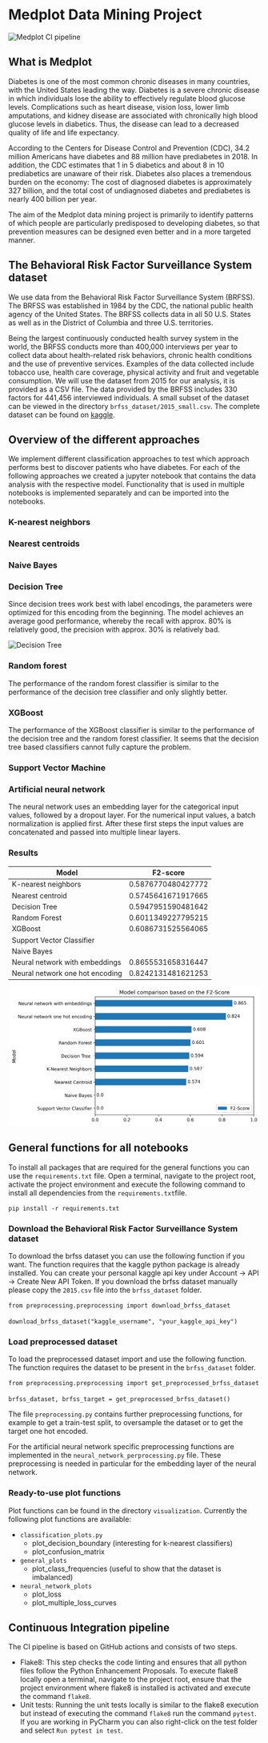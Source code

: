 # Medplot Data Mining Project

![Medplot CI pipeline](https://github.com/medplot/data-mining-project/actions/workflows/ci.yml/badge.svg)

## What is Medplot

Diabetes is one of the most common chronic diseases in many countries, with the United States leading the way. Diabetes
is a severe chronic disease in which individuals lose the ability to effectively regulate blood glucose levels.
Complications such as heart disease, vision loss, lower limb amputations, and kidney disease are associated with
chronically high blood glucose levels in diabetics. Thus, the disease can lead to a decreased quality of life and life
expectancy.

According to the Centers for Disease Control and Prevention (CDC), 34.2 million Americans have diabetes and 88 million
have prediabetes in 2018. In addition, the CDC estimates that 1 in 5 diabetics and about 8 in 10 prediabetics are
unaware of their risk. Diabetes also places a tremendous burden on the economy: The cost of diagnosed diabetes is
approximately 327 billion, and the total cost of undiagnosed diabetes and prediabetes is nearly 400 billion per
year.

The aim of the Medplot data mining project is primarily to identify patterns of which people are particularly
predisposed to
developing diabetes, so that prevention measures can be designed even better and in a more targeted manner.

## The  Behavioral Risk Factor Surveillance System dataset

We use data from the Behavioral Risk Factor Surveillance System (BRFSS). The BRFSS was established in 1984 by the
CDC, the national public health agency of the United States. The BRFSS collects data in all 50 U.S. States as well as in
the District of Columbia and three U.S. territories.

Being the largest continuously conducted health survey system in the world, the BRFSS conducts more than 400,000
interviews per year to collect data about health-related risk behaviors, chronic health conditions and the use of
preventive services. Examples of the data collected include tobacco use, health care coverage, physical activity and
fruit and vegetable consumption. We will use the dataset from 2015 for our analysis, it is provided as a CSV file. The
data provided by the BRFSS includes 330 factors for 441,456 interviewed individuals. A small subset of the dataset can
be viewed in the directory `brfss_dataset/2015_small.csv`. The complete dataset can be found
on [kaggle](https://www.kaggle.com/datasets/cdc/behavioral-risk-factor-surveillance-system).

## Overview of the different approaches

We implement different classification approaches to test which approach performs best to discover patients who have
diabetes. For each of the following approaches we created a jupyter notebook that contains the data analysis with the
respective model. Functionality that is used in multiple notebooks is implemented separately and can be imported into
the notebooks.

### K-nearest neighbors

### Nearest centroids

### Naive Bayes

### Decision Tree

Since decision trees work best with label encodings, the parameters were optimized for this encoding from the beginning.
The model achieves an average good performance, whereby the recall with approx. 80% is relatively good, the precision
with approx. 30% is relatively bad.

![Decision Tree](images/decision_tree.svg)

### Random forest

The performance of the random forest classifier is similar to the performance of the decision tree classifier and only
slightly better.

### XGBoost

The performance of the XGBoost classifier is similar to the performance of the decision tree and the random forest
classifier. It seems that the decision tree based classifiers cannot fully capture the problem.

### Support Vector Machine

### Artificial neural network

The neural network uses an embedding layer for the categorical input values, followed by a dropout layer. For the
numerical input values, a batch normalization is applied first. After these first steps the input values are
concatenated and passed into multiple linear layers.

### Results

| Model                           | F2-score           |
|---------------------------------|--------------------|
| K-nearest neighbors             | 0.5876770480427772 |
| Nearest centroid                | 0.5745641671917665 |
| Decision Tree                   | 0.5947951590481642 |
| Random Forest                   | 0.6011349227795215 |
| XGBoost                         | 0.6086731525564065 |
| Support Vector Classifier       |                    |
| Naive Bayes                     |                    |
| Neural network with embeddings  | 0.8655531658316447 |
| Neural network one hot encoding | 0.8242131481621253 |

![Result plot](images/results_plot.png)

## General functions for all notebooks

To install all packages that are required for the general functions you can use the `requirements.txt` file. Open a
terminal, navigate to the project root, activate the project environment and execute the following command to install
all dependencies from the `requirements.txt`file.

```
pip install -r requirements.txt
```

### Download the Behavioral Risk Factor Surveillance System dataset

To download the brfss dataset you can use the following function if you want.
The function requires that the kaggle python package is already installed.
You can create your personal kaggle api key under Account -> API -> Create New API Token.
If you download the brfss dataset manually please copy the `2015.csv` file into the `brfss_dataset` folder.

```
from preprocessing.preprocessing import download_brfss_dataset

download_brfss_dataset("kaggle_username", "your_kaggle_api_key")
```

### Load preprocessed dataset

To load the preprocessed dataset import and use the following function.
The function requires the dataset to be present in the `brfss_dataset` folder.

```
from preprocessing.preprocessing import get_preprocessed_brfss_dataset

brfss_dataset, brfss_target = get_preprocessed_brfss_dataset()
```

The file `preprocessing.py` contains further preprocessing functions, for example to get a train-test split, to
oversample the dataset or to get the target one hot encoded.

For the artificial neural network specific preprocessing functions are implemented in
the `neural_network_perprocessing.py` file. These preprocessing is needed in particular for the embedding layer of the
neural network.

### Ready-to-use plot functions

Plot functions can be found in the directory `visualization`. Currently the following plot functions are available:

- `classification_plots.py`
    - plot_decision_boundary (interesting for k-nearest classifiers)
    - plot_confusion_matrix
- `general_plots`
    - plot_class_frequencies (useful to show that the dataset is imbalanced)
- `neural_network_plots`
    - plot_loss
    - plot_multiple_loss_curves

## Continuous Integration pipeline

The CI pipeline is based on GitHub actions and consists of two steps.

- Flake8: This step checks the code linting and ensures that all python files follow the Python Enhancement Proposals.
  To execute flake8 locally open a terminal, navigate to the project root, ensure that the project environment where
  flake8 is installed is activated and execute the command `flake8`.
- Unit tests: Running the unit tests locally is similar to the flake8 execution but instead of executing the
  command `flake8` run the command `pytest`. If you are working in PyCharm you can also right-click on the
  test folder and select `Run pytest in test`.
